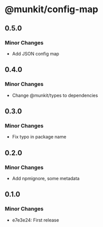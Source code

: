 # @munkit/config-map

## 0.5.0

### Minor Changes

- Add JSON config map

## 0.4.0

### Minor Changes

- Change @munkit/types to dependencies

## 0.3.0

### Minor Changes

- Fix typo in package name

## 0.2.0

### Minor Changes

- Add npmignore, some metadata

## 0.1.0

### Minor Changes

- e7e3e24: First release
